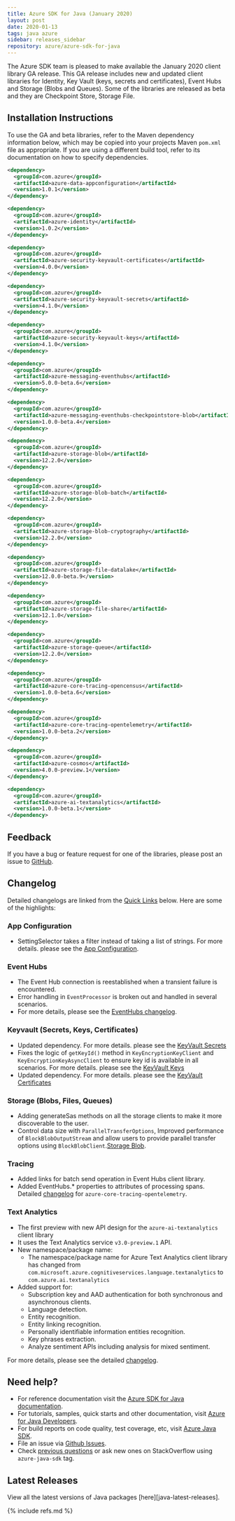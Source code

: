 ```yaml
---
title: Azure SDK for Java (January 2020)
layout: post
date: 2020-01-13
tags: java azure
sidebar: releases_sidebar
repository: azure/azure-sdk-for-java
---
```


The Azure SDK team is pleased to make available the January 2020 client library GA release. This GA release includes new and updated client libraries for Identity, Key Vault (keys, secrets and certificates), Event Hubs and Storage (Blobs and Queues). Some of the libraries are released as beta and they are Checkpoint Store, Storage File.

## Installation Instructions
To use the GA and beta libraries, refer to the Maven dependency information below, which may be copied into your projects Maven `pom.xml` file as appropriate. If you are using a different build tool, refer to its documentation on how to specify dependencies.

```xml
<dependency>
  <groupId>com.azure</groupId>
  <artifactId>azure-data-appconfiguration</artifactId>
  <version>1.0.1</version>
</dependency>

<dependency>
  <groupId>com.azure</groupId>
  <artifactId>azure-identity</artifactId>
  <version>1.0.2</version>
</dependency>

<dependency>
  <groupId>com.azure</groupId>
  <artifactId>azure-security-keyvault-certificates</artifactId>
  <version>4.0.0</version>
</dependency>

<dependency>
  <groupId>com.azure</groupId>
  <artifactId>azure-security-keyvault-secrets</artifactId>
  <version>4.1.0</version>
</dependency>

<dependency>
  <groupId>com.azure</groupId>
  <artifactId>azure-security-keyvault-keys</artifactId>
  <version>4.1.0</version>
</dependency>

<dependency>
  <groupId>com.azure</groupId>
  <artifactId>azure-messaging-eventhubs</artifactId>
  <version>5.0.0-beta.6</version>
</dependency>

<dependency>
  <groupId>com.azure</groupId>
  <artifactId>azure-messaging-eventhubs-checkpointstore-blob</artifactId>
  <version>1.0.0-beta.4</version>
</dependency>

<dependency>
  <groupId>com.azure</groupId>
  <artifactId>azure-storage-blob</artifactId>
  <version>12.2.0</version>
</dependency>

<dependency>
  <groupId>com.azure</groupId>
  <artifactId>azure-storage-blob-batch</artifactId>
  <version>12.2.0</version>
</dependency>

<dependency>
  <groupId>com.azure</groupId>
  <artifactId>azure-storage-blob-cryptography</artifactId>
  <version>12.2.0</version>
</dependency>

<dependency>
  <groupId>com.azure</groupId>
  <artifactId>azure-storage-file-datalake</artifactId>
  <version>12.0.0-beta.9</version>
</dependency>

<dependency>
  <groupId>com.azure</groupId>
  <artifactId>azure-storage-file-share</artifactId>
  <version>12.1.0</version>
</dependency>

<dependency>
  <groupId>com.azure</groupId>
  <artifactId>azure-storage-queue</artifactId>
  <version>12.2.0</version>
</dependency>

<dependency>
  <groupId>com.azure</groupId>
  <artifactId>azure-core-tracing-opencensus</artifactId>
  <version>1.0.0-beta.6</version>
</dependency>

<dependency>
  <groupId>com.azure</groupId>
  <artifactId>azure-core-tracing-opentelemetry</artifactId>
  <version>1.0.0-beta.2</version>
</dependency>

<dependency>
  <groupId>com.azure</groupId>
  <artifactId>azure-cosmos</artifactId>
  <version>4.0.0-preview.1</version>
</dependency>

<dependency>
  <groupId>com.azure</groupId>
  <artifactId>azure-ai-textanalytics</artifactId>
  <version>1.0.0-beta.1</version>
</dependency>
```

## Feedback
If you have a bug or feature request for one of the libraries, please post an issue to [GitHub](https://github.com/azure/azure-sdk-for-java/issues).

## Changelog

Detailed changelogs are linked from the [Quick Links](#quick-links) below. Here are some of the highlights:

### App Configuration
- SettingSelector takes a filter instead of taking a list of strings. For more details. please see the [App Configuration](https://github.com/Azure/azure-sdk-for-java/blob/master/sdk/appconfiguration/azure-data-appconfiguration/CHANGELOG.md#101-2020-01-07).

### Event Hubs
- The Event Hub connection is reestablished when a transient failure is encountered.
- Error handling in `EventProcessor` is broken out and handled in several scenarios.
- For more details, please see the [EventHubs changelog](https://github.com/Azure/azure-sdk-for-java/blob/master/sdk/eventhubs/azure-messaging-eventhubs/CHANGELOG.md#501-2020-01-07).
  
### Keyvault (Secrets, Keys, Certificates)
- Updated dependency. For more details. please see the [KeyVault Secrets](https://github.com/Azure/azure-sdk-for-java/blob/master/sdk/keyvault/azure-security-keyvault-secrets/CHANGELOG.md#402-2020-01-07)
- Fixes the logic of `getKeyId()` method in `KeyEncryptionKeyClient` and `KeyEncryptionKeyAsyncClient` to ensure key id is available in all scenarios. For more details. please see the [KeyVault Keys](https://github.com/Azure/azure-sdk-for-java/blob/master/sdk/keyvault/azure-security-keyvault-keys/CHANGELOG.md#402-2020-01-07)
- Updated dependency. For more details. please see the [KeyVault Certificates](https://github.com/Azure/azure-sdk-for-java/blob/master/sdk/keyvault/azure-security-keyvault-certificates/CHANGELOG.md#400-2020-01-07)

### Storage (Blobs, Files, Queues)
- Adding generateSas methods on all the storage clients to make it more discoverable to the user.
- Control data size with `ParallelTransferOptions`, Improved performance of `BlockBlobOutputStream` and allow users to provide parallel transfer options using `BlockBlobClient`.[Storage Blob](https://github.com/Azure/azure-sdk-for-java/blob/azure-storage-blob_12.2.0/sdk/storage/azure-storage-blob/CHANGELOG.md#1220-2020-01-08).

### Tracing
- Added links for batch send operation in Event Hubs client library.
- Added EventHubs.* properties to attributes of processing spans. Detailed [changelog](https://github.com/Azure/azure-sdk-for-java/blob/azure-core-tracing-opentelemetry_1.0.0-beta.2/sdk/core/azure-core-tracing-opentelemetry/CHANGELOG.md) for `azure-core-tracing-opentelemetry`.

### Text Analytics
- The first preview with new API design for the `azure-ai-textanalytics` client library
- It uses the Text Analytics service `v3.0-preview.1` API.
- New namespace/package name:
    - The namespace/package name for Azure Text Analytics client library has changed from 
    `com.microsoft.azure.cognitiveservices.language.textanalytics` to `com.azure.ai.textanalytics`
- Added support for:
  - Subscription key and AAD authentication for both synchronous and asynchronous clients.
  - Language detection.
  - Entity recognition.
  - Entity linking recognition.
  - Personally identifiable information entities recognition.
  - Key phrases extraction.
  - Analyze sentiment APIs including analysis for mixed sentiment.
  
For more details, please see the detailed [changelog](https://github.com/Azure/azure-sdk-for-java/blob/master/sdk/textanalytics/azure-ai-textanalytics/CHANGELOG.md#100-beta1-2020-01-09).

## Need help?
* For reference documentation visit the [Azure SDK for Java documentation](https://azure.github.io/azure-sdk-for-java/).
* For tutorials, samples, quick starts and other documentation, visit [Azure for Java Developers](https://docs.microsoft.com/java/azure/).
* For build reports on code quality, test coverage, etc, visit [Azure Java SDK](https://azuresdkartifacts.blob.core.windows.net/azure-sdk-for-java/index.html).
* File an issue via [Github Issues](https://github.com/Azure/azure-sdk-for-java/issues/new/choose).
* Check [previous questions](https://stackoverflow.com/questions/tagged/azure-java-sdk) or ask new ones on StackOverflow using `azure-java-sdk` tag.

## Latest Releases

View all the latest versions of Java packages [here][java-latest-releases].

{% include refs.md %}
